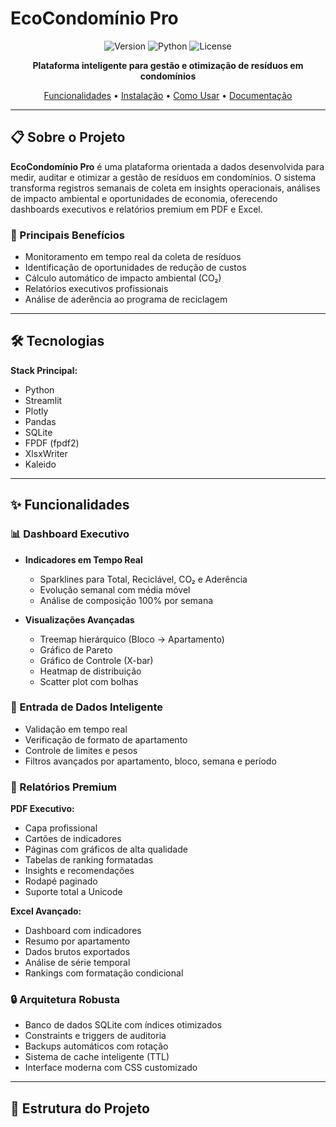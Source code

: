 # EcoCondomínio Pro

<div align="center">

![Version](https://img.shields.io/badge/version-1.0.0-blue.svg)
![Python](https://img.shields.io/badge/python-3.10+-green.svg)
![License](https://img.shields.io/badge/license-MIT-orange.svg)

**Plataforma inteligente para gestão e otimização de resíduos em condomínios**

[Funcionalidades](#funcionalidades) • [Instalação](#instalação) • [Como Usar](#como-usar) • [Documentação](#documentação)

</div>

---

## 📋 Sobre o Projeto

**EcoCondomínio Pro** é uma plataforma orientada a dados desenvolvida para medir, auditar e otimizar a gestão de resíduos em condomínios. O sistema transforma registros semanais de coleta em insights operacionais, análises de impacto ambiental e oportunidades de economia, oferecendo dashboards executivos e relatórios premium em PDF e Excel.

### 🎯 Principais Benefícios

- Monitoramento em tempo real da coleta de resíduos
- Identificação de oportunidades de redução de custos
- Cálculo automático de impacto ambiental (CO₂)
- Relatórios executivos profissionais
- Análise de aderência ao programa de reciclagem

---

## 🛠️ Tecnologias

**Stack Principal:**
- Python
- Streamlit
- Plotly
- Pandas
- SQLite
- FPDF (fpdf2)
- XlsxWriter
- Kaleido

---

## ✨ Funcionalidades

### 📊 Dashboard Executivo

- **Indicadores em Tempo Real**
  - Sparklines para Total, Reciclável, CO₂ e Aderência
  - Evolução semanal com média móvel
  - Análise de composição 100% por semana
  
- **Visualizações Avançadas**
  - Treemap hierárquico (Bloco → Apartamento)
  - Gráfico de Pareto
  - Gráfico de Controle (X-bar)
  - Heatmap de distribuição
  - Scatter plot com bolhas

### 📝 Entrada de Dados Inteligente

- Validação em tempo real
- Verificação de formato de apartamento
- Controle de limites e pesos
- Filtros avançados por apartamento, bloco, semana e período

### 📄 Relatórios Premium

**PDF Executivo:**
- Capa profissional
- Cartões de indicadores
- Páginas com gráficos de alta qualidade
- Tabelas de ranking formatadas
- Insights e recomendações
- Rodapé paginado
- Suporte total a Unicode

**Excel Avançado:**
- Dashboard com indicadores
- Resumo por apartamento
- Dados brutos exportados
- Análise de série temporal
- Rankings com formatação condicional

### 🔒 Arquitetura Robusta

- Banco de dados SQLite com índices otimizados
- Constraints e triggers de auditoria
- Backups automáticos com rotação
- Sistema de cache inteligente (TTL)
- Interface moderna com CSS customizado

---

## 📁 Estrutura do Projeto
